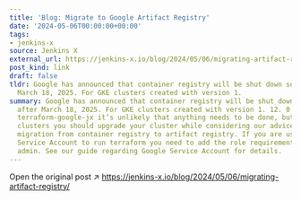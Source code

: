 ```yaml
---
title: 'Blog: Migrate to Google Artifact Registry'
date: '2024-05-06T00:00:00+00:00'
tags:
- jenkins-x
source: Jenkins X
external_url: https://jenkins-x.io/blog/2024/05/06/migrating-artifact-registry/
post_kind: link
draft: false
tldr: Google has announced that container registry will be shut down some time after
  March 18, 2025. For GKE clusters created with version 1.
summary: Google has announced that container registry will be shut down some time
  after March 18, 2025. For GKE clusters created with version 1. 12. 0 or later of
  terraform-google-jx it’s unlikely that anything needs to be done, but for older
  clusters you should upgrade your cluster while considering our advice regarding
  migration from container registry to artifact registry. If you are using a Google
  Service Account to run terraform you need to add the role requirement roles/artifactregistry.
  admin. See our guide regarding Google Service Account for details.
---
```

Open the original post ↗ https://jenkins-x.io/blog/2024/05/06/migrating-artifact-registry/
